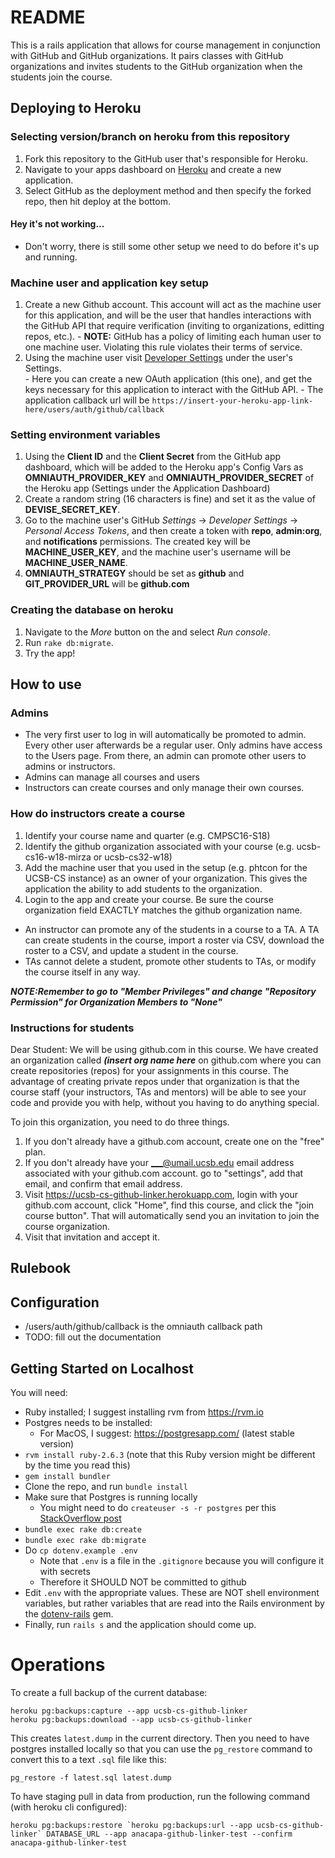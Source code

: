 # README

This is a rails application that allows for course management in conjunction with GitHub and GitHub organizations. It pairs classes with GitHub organizations and invites students to the GitHub organization when the students join the course.


## Deploying to Heroku
  ### Selecting version/branch on heroku from this repository
  1. Fork this repository to the GitHub user that's responsible for Heroku.
  2. Navigate to your apps dashboard on [Heroku](https://dashboard.heroku.com/apps) and create a new application.
  3. Select GitHub as the deployment method and then specify the forked repo, then hit deploy at the bottom.

  #### Hey it's not working...
  - Don't worry, there is still some other setup we need to do before it's up and running.

  ### Machine user and application key setup
  1. Create a new Github account. This account will act as the machine user for this application, and will be the user that handles interactions with the GitHub API that require verification (inviting to organizations, editting repos, etc.).
    - __NOTE:__ GitHub has a policy of limiting each human user to one machine user. Violating this rule violates their terms of service.
  2. Using the machine user visit [Developer Settings](https://github.com/settings/developers) under the user's Settings.  
    - Here you can create a new OAuth application (this one), and get the keys necessary for this application to interact with the GitHub API.
    - The application callback url will be `https://insert-your-heroku-app-link-here/users/auth/github/callback`
  

  
  ### Setting environment variables
  1. Using the __Client ID__ and the __Client Secret__ from the GitHub app dashboard, which will be added to the Heroku app's Config Vars as __OMNIAUTH\_PROVIDER\_KEY__ and __OMNIAUTH\_PROVIDER\_SECRET__ of the Heroku app (Settings under the Application Dashboard)
  2. Create a random string (16 characters is fine) and set it as the value of __DEVISE\_SECRET\_KEY__.
  3. Go to the machine user's GitHub _Settings_ -> _Developer Settings_ -> _Personal Access Tokens_, and then create a token with __repo__, __admin:org__, and __notifications__ permissions. The created key will be __MACHINE\_USER\_KEY__, and the machine user's username will be __MACHINE\_USER\_NAME__.
  4. __OMNIAUTH\_STRATEGY__ should be set as __github__ and __GIT\_PROVIDER\_URL__ will be __github.com__
  ### Creating the database on heroku
  1. Navigate to the _More_ button on the and select _Run console_.
  2. Run `rake db:migrate`.
  3. Try the app!

## How to use
  ### Admins
  - The very first user to log in will automatically be promoted to admin. Every other user afterwards be a regular user. Only admins have access to the Users  page. From there, an admin can promote other users to admins or instructors.
  - Admins can manage all courses and users
  - Instructors can create courses and only manage their own courses.

  ### How do instructors create a course
  1. Identify your course name and quarter (e.g. CMPSC16-S18)
  2. Identify the github organization associated with your course (e.g. ucsb-cs16-w18-mirza or ucsb-cs32-w18)
  3. Add the machine user that you used in the setup (e.g. phtcon for the UCSB-CS instance) as an owner of your organization. This gives the application the ability to add students to the organization.
  4. Login to the app and create your course. Be sure the course organization field EXACTLY matches the github organization name.
  - An instructor can promote any of the students in a course to a TA. A TA can create students in the course, import a roster via CSV, download the roster to a CSV, and update a student in the course. 
  - TAs cannot delete a student, promote other students to TAs, or modify the course itself in any way. 

  ___NOTE:Remember to go to "Member Privileges" and change "Repository Permission" for Organization Members to "None"___  

  ### Instructions for students
  Dear Student:  We will be using github.com in this course.   We have created an organization called ___(insert org name here___ on github.com where you can create repositories (repos) for your assignments in this course.   The advantage of creating private repos under that organization is that the course staff (your instructors, TAs and mentors) will be able to see your code and provide you with help, without you having to do anything special.

  To join this organization, you need to do three things.

  1. If you don't already have a github.com account, create one on the "free" plan.
  2. If you don't already have your ___@umail.ucsb.edu email address associated with your github.com account. go to "settings", add that email, and confirm that email address.
  3.  Visit https://ucsb-cs-github-linker.herokuapp.com, login with your github.com account, click "Home", find this course, and click the "join course button".   That will automatically send you an invitation to join the course organization.
  4.  Visit that invitation and accept it.

## Rulebook

## Configuration
  - /users/auth/github/callback is the omniauth callback path
  - TODO: fill out the documentation

## Getting Started on Localhost

You will need:
* Ruby installed; I suggest installing rvm from <https://rvm.io>
* Postgres needs to be installed:
   - For MacOS, I suggest: <https://postgresapp.com/> (latest stable version)
* `rvm install ruby-2.6.3` (note that this Ruby version might be different by the time you read this)
* `gem install bundler`
* Clone the repo, and run `bundle install`
* Make sure that Postgres is running locally
   - You might need to do `createuser -s -r postgres` per this [StackOverflow post](https://stackoverflow.com/questions/7863770/rails-and-postgresql-role-postgres-does-not-exist)
* `bundle exec rake db:create`
* `bundle exec rake db:migrate`
* Do  `cp dotenv.example .env`
   * Note that `.env` is a file in the `.gitignore` because you will configure it with secrets
   * Therefore it SHOULD NOT be committed to github
* Edit `.env` with the appropriate values.  These are NOT shell environment variables, but rather variables
   that are read into the Rails environment by the [dotenv-rails](https://github.com/bkeepers/dotenv) gem.
* Finally, run `rails s` and the application should come up.

# Operations

To create a full backup of the current database:

```
heroku pg:backups:capture --app ucsb-cs-github-linker
heroku pg:backups:download --app ucsb-cs-github-linker
```

This creates `latest.dump` in the current directory.  Then you need to have postgres installed locally so that you can use the `pg_restore` command to convert this to a text `.sql` file like this:

```
pg_restore -f latest.sql latest.dump 
```

To have staging pull in data from production, run the following command (with heroku cli configured):
 ```
heroku pg:backups:restore `heroku pg:backups:url --app ucsb-cs-github-linker` DATABASE_URL --app anacapa-github-linker-test --confirm anacapa-github-linker-test
```

